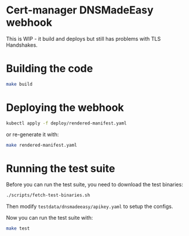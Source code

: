 # Cert-manager DNSMadeEasy webhook

This is WIP - it build and deploys but still has problems with TLS Handshakes.

# Building the code

```bash
make build
```
# Deploying the webhook

```bash
kubectl apply -f deploy/rendered-manifest.yaml
```

or re-generate it with:

```bash
make rendered-manifest.yaml
```

# Running the test suite

Before you can run the test suite, you need to download the test binaries:

```bash
./scripts/fetch-test-binaries.sh
```

Then modify `testdata/dnsmadeeasy/apikey.yaml` to setup the configs.

Now you can run the test suite with:

```bash
make test
```
